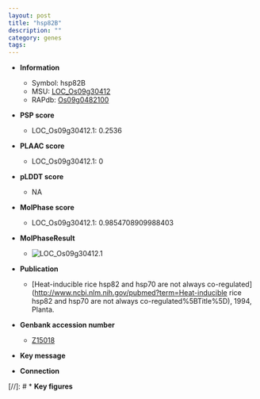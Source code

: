 ```yaml
---
layout: post
title: "hsp82B"
description: ""
category: genes
tags: 
---
```


* **Information**  
    + Symbol: hsp82B  
    + MSU: [LOC_Os09g30412](http://rice.plantbiology.msu.edu/cgi-bin/ORF_infopage.cgi?orf=LOC_Os09g30412)  
    + RAPdb: [Os09g0482100](http://rapdb.dna.affrc.go.jp/viewer/gbrowse_details/irgsp1?name=Os09g0482100)  

* **PSP score**  
    + LOC_Os09g30412.1: 0.2536 

* **PLAAC score**  
    + LOC_Os09g30412.1: 0 

* **pLDDT score**
    + NA


* **MolPhase score**
    + LOC_Os09g30412.1: 0.9854708909988403

* **MolPhaseResult**
    + ![LOC_Os09g30412.1](https://ricepsp.github.io/pictures/LOC_Os09g/LOC_Os09g30412.1.png)

* **Publication**  
    + [Heat-inducible rice hsp82 and hsp70 are not always co-regulated](http://www.ncbi.nlm.nih.gov/pubmed?term=Heat-inducible rice hsp82 and hsp70 are not always co-regulated%5BTitle%5D), 1994, Planta.

* **Genbank accession number**  
    + [Z15018](http://www.ncbi.nlm.nih.gov/nuccore/Z15018)

* **Key message**  

* **Connection**  

[//]: # * **Key figures**  


